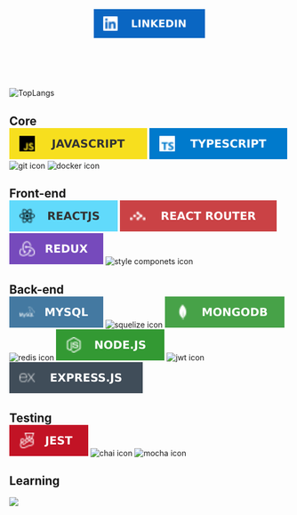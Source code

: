 <header>
    <a href="https://www.linkedin.com/in/marciodanielll">
    <img src="svg/linkedin.svg" alt="linkedin" style=" width: 200px"/>
    </a>
</header>

<main style="">
<br/>

![TopLangs](https://github-readme-stats.vercel.app/api/top-langs/?username=marciodanielll&layout=compact&show_icons=true&theme=dark)

<section style="">
  <h2 style="margin-bottom: 0"> Core </h2>
  <img src="svg/javascript.svg" alt="javascript icon" style=""> 
  <img src="svg/typescript.svg" alt="typescript icon" style="">
  <img src="https://img.shields.io/badge/GIT-E44C30?style=for-the-badge&logo=git&logoColor=white" alt="git icon" style="">
  <img src="https://img.shields.io/badge/Docker-2CA5E0?style=for-the-badge&logo=docker&logoColor=white" alt="docker icon" style="">
</section>

<section>
<h2 style="margin-bottom: 0">Front-end</h2>
<div>
  <img src="svg/reactjs.svg" alt="react icon" style="">
  <img src="svg/reactrouter.svg" alt="react router icon" style="">
  <img src="svg/redux.svg" alt="redux icon" style="">
  <img src="https://img.shields.io/badge/styled--components-DB7093?style=for-the-badge&logo=styled-components&logoColor=white" alt="style componets icon" style="">
</div>
</section>

<section>
<h2 style="margin-bottom: 0">Back-end</h2>
<div>
  <img src="svg/mysql.svg" alt="mysql icon" style="">
  <img src="https://camo.githubusercontent.com/6c50eb6f911b1bcb4c0b790fb5e908bf896c525685839fa802c41349dcd1c8bf/68747470733a2f2f696d672e736869656c64732e696f2f62616467652f53657175656c697a652d3532423045373f7374796c653d666f722d7468652d6261646765266c6f676f3d53657175656c697a65266c6f676f436f6c6f723d7768697465" alt="squelize icon" style="">
  <img src="svg/mongodb.svg" alt="mongodb icon " style="">
   <img src="https://camo.githubusercontent.com/16c5d674d150e47e77738a333e74716023295715c956aaf84615cef3f50675ed/68747470733a2f2f696d672e736869656c64732e696f2f62616467652f72656469732d2532334444303033312e7376673f267374796c653d666f722d7468652d6261646765266c6f676f3d7265646973266c6f676f436f6c6f723d7768697465" alt="redis icon " style="">
  <img src="svg/nodejs.svg" alt="node icon" style="">
  <img src="https://img.shields.io/badge/JWT-000000?style=for-the-badge&logo=JSON%20web%20tokens&logoColor=white" alt="jwt icon" style="">
  <img src="svg/expressjs.svg" alt="express icon" style="">
</div>
</section>

<section>
  <h2 style="margin-bottom: 0">Testing</h2>
  <img src="svg/jest.svg" alt="jest icon" style="">
  <img src="https://img.shields.io/badge/chai-A30701?style=for-the-badge&logo=chai&logoColor=white" alt="chai icon" style="">
    <img src="https://camo.githubusercontent.com/6fe498dfa70e4536cc46563b07b45425937dffc1cd5433771cdd0a4770928cac/68747470733a2f2f696d672e736869656c64732e696f2f62616467652f4d6f6368612d3844363734383f7374796c653d666f722d7468652d6261646765266c6f676f3d4d6f636861266c6f676f436f6c6f723d7768697465" alt="mocha icon" style="">
  
</section>

<section>
  <h2 style="margin-bottom: 0" >Learning</h2>
</section>

</main>

<footer>
  <br/>
  <img src="https://komarev.com/ghpvc/?username=marciodanielll" />
</footer>
